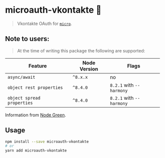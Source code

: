 # microauth-vkontakte :closed_lock_with_key:

> Vkontakte OAuth for [`micro`](https://github.com/zeit/micro).

## Note to users:

> At the time of writing this package the following are supported:

Feature | Node Version | Flags
---------|----------|---------
 `async/await` | `^8.x.x` | no
 `object rest properties` | `^8.4.0` | `8.2.1` with `--harmony`
 `object spread properties` | `^8.4.0` | `8.2.1` with `--harmony`

Information from [Node Green](http://node.green/#ESNEXT-candidate--stage-3-).

## Usage

```sh
npm install --save microauth-vkontakte
# or
yarn add microauth-vkontakte
```
